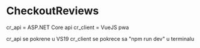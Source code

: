 # CheckoutReviews

cr_api = ASP.NET Core api
cr_client = VueJS pwa

cr_api se pokrene u VS19
cr_client se pokrece sa "npm run dev" u terminalu
